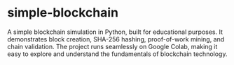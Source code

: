 # simple-blockchain
A simple blockchain simulation in Python, built for educational purposes. It demonstrates block creation, SHA-256 hashing, proof-of-work mining, and chain validation. The project runs seamlessly on Google Colab, making it easy to explore and understand the fundamentals of blockchain technology.

